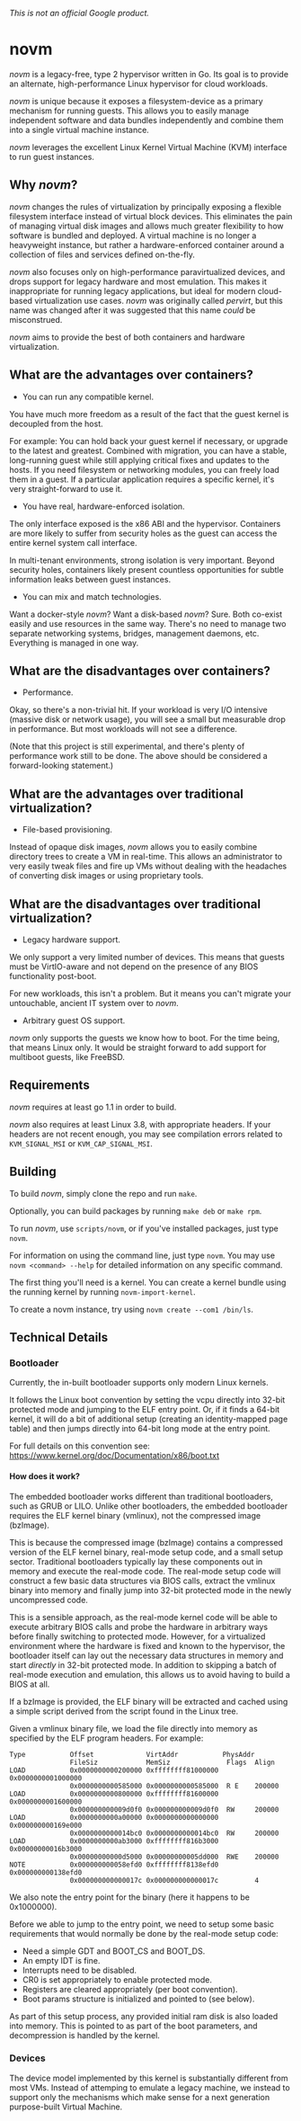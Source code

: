 *This is not an official Google product.*

novm
====

*novm* is a legacy-free, type 2 hypervisor written in Go. Its goal is to
provide an alternate, high-performance Linux hypervisor for cloud workloads.

*novm* is unique because it exposes a filesystem-device as a primary
mechanism for running guests. This allows you to easily manage independent
software and data bundles independently and combine them into a single virtual
machine instance.

*novm* leverages the excellent Linux Kernel Virtual Machine (KVM) interface to
run guest instances.

Why *novm*?
-----------

*novm* changes the rules of virtualization by principally exposing a flexible
filesystem interface instead of virtual block devices. This eliminates the pain
of managing virtual disk images and allows much greater flexibility to how
software is bundled and deployed. A virtual machine is no longer a heavyweight
instance, but rather a hardware-enforced container around a collection of files
and services defined on-the-fly.

*novm* also focuses only on high-performance paravirtualized devices, and drops
support for legacy hardware and most emulation. This makes it inappropriate
for running legacy applications, but ideal for modern cloud-based virtualization
use cases. *novm* was originally called *pervirt*, but this name was changed
after it was suggested that this name *could* be misconstrued.

*novm* aims to provide the best of both containers and hardware virtualization.

What are the advantages over containers?
----------------------------------------

* You can run any compatible kernel.

You have much more freedom as a result of the fact that the
guest kernel is decoupled from the host.

For example: You can hold back your guest kernel if necessary,
or upgrade to the latest and greatest. Combined with migration,
you can have a stable, long-running guest while still applying
critical fixes and updates to the hosts. If you need filesystem
or networking modules, you can freely load them in a guest. If
a particular application requires a specific kernel, it's very
straight-forward to use it.

* You have real, hardware-enforced isolation.

The only interface exposed is the x86 ABI and the hypervisor.
Containers are more likely to suffer from security holes as the
guest can access the entire kernel system call interface.

In multi-tenant environments, strong isolation is very important.
Beyond security holes, containers likely present countless
opportunities for subtle information leaks between guest instances.

* You can mix and match technologies.

Want a docker-style *novm*? Want a disk-based *novm*? Sure.
Both co-exist easily and use resources in the same way. There's
no need to manage two separate networking systems, bridges,
management daemons, etc. Everything is managed in one way.

What are the disadvantages over containers?
-------------------------------------------

* Performance.

Okay, so there's a non-trivial hit. If your workload is very I/O
intensive (massive disk or network usage), you will see a small
but measurable drop in performance. But most workloads will not
see a difference.

(Note that this project is still experimental, and there's plenty
of performance work still to be done. The above should be considered
a forward-looking statement.)

What are the advantages over traditional virtualization?
--------------------------------------------------------

* File-based provisioning.

Instead of opaque disk images, *novm* allows you to easily
combine directory trees to create a VM in real-time. This allows
an administrator to very easily tweak files and fire up VMs
without dealing with the headaches of converting disk images or
using proprietary tools.

What are the disadvantages over traditional virtualization?
-----------------------------------------------------------

* Legacy hardware support.

We only support a very limited number of devices. This means
that guests must be VirtIO-aware and not depend on the presence
of any BIOS functionality post-boot.

For new workloads, this isn't a problem. But it means you can't
migrate your untouchable, ancient IT system over to *novm*.

* Arbitrary guest OS support.

*novm* only supports the guests we know how to boot. For
the time being, that means Linux only. It would be straight
forward to add support for multiboot guests, like FreeBSD.

Requirements
------------

*novm* requires at least go 1.1 in order to build.

*novm* also requires at least Linux 3.8, with appropriate headers. If your
headers are not recent enough, you may see compilation errors related to
`KVM_SIGNAL_MSI` or `KVM_CAP_SIGNAL_MSI`.

Building
---------

To build *novm*, simply clone the repo and run `make`.

Optionally, you can build packages by running `make deb` or `make rpm`.

To run *novm*, use `scripts/novm`, or if you've installed packages, just type `novm`.

For information on using the command line, just type `novm`. You may use
`novm <command> --help` for detailed information on any specific command.

The first thing you'll need is a kernel. You can create a kernel bundle using
the running kernel by running `novm-import-kernel`.

To create a novm instance, try using `novm create --com1 /bin/ls`.

Technical Details
-----------------

### Bootloader ###

Currently, the in-built bootloader supports only modern Linux kernels.

It follows the Linux boot convention by setting the vcpu directly into 32-bit
protected mode and jumping to the ELF entry point. Or, if it finds a 64-bit
kernel, it will do a bit of additional setup (creating an identity-mapped page
table) and then jumps directly into 64-bit long mode at the entry point.

For full details on this convention see:
    https://www.kernel.org/doc/Documentation/x86/boot.txt

#### How does it work? ####

The embedded bootloader works different than traditional bootloaders, such as
GRUB or LILO. Unlike other bootloaders, the embedded bootloader requires the
ELF kernel binary (vmlinux), not the compressed image (bzImage).

This is because the compressed image (bzImage) contains a compressed version of
the ELF kernel binary, real-mode setup code, and a small setup sector.
Traditional bootloaders typically lay these components out in memory and
execute the real-mode code. The real-mode setup code will construct a few basic
data structures via BIOS calls, extract the vmlinux binary into memory and
finally jump into 32-bit protected mode in the newly uncompressed code.

This is a sensible approach, as the real-mode kernel code will be able to
execute arbitrary BIOS calls and probe the hardware in arbitrary ways before
finally switching to protected mode. However, for a virtualized environment
where the hardware is fixed and known to the hypervisor, the bootloader itself
can lay out the necessary data structures in memory and start *directly* in
32-bit protected mode. In addition to skipping a batch of real-mode execution
and emulation, this allows us to avoid having to build a BIOS at all.

If a bzImage is provided, the ELF binary will be extracted and cached using a
simple script derived from the script found in the Linux tree.

Given a vmlinux binary file, we load the file directly into memory as specified
by the ELF program headers. For example:

    Type           Offset             VirtAddr           PhysAddr
                   FileSiz            MemSiz              Flags  Align
    LOAD           0x0000000000200000 0xffffffff81000000 0x0000000001000000
                   0x0000000000585000 0x0000000000585000  R E    200000
    LOAD           0x0000000000800000 0xffffffff81600000 0x0000000001600000
                   0x000000000009d0f0 0x000000000009d0f0  RW     200000
    LOAD           0x0000000000a00000 0x0000000000000000 0x000000000169e000
                   0x0000000000014bc0 0x0000000000014bc0  RW     200000
    LOAD           0x0000000000ab3000 0xffffffff816b3000 0x00000000016b3000
                   0x00000000000d5000 0x00000000005dd000  RWE    200000
    NOTE           0x000000000058efd0 0xffffffff8138efd0 0x000000000138efd0
                   0x000000000000017c 0x000000000000017c         4

We also note the entry point for the binary (here it happens to be 0x1000000).

Before we able to jump to the entry point, we need to setup some basic
requirements that would normally be done by the real-mode setup code:

* Need a simple GDT and BOOT_CS and BOOT_DS.
* An empty IDT is fine.
* Interrupts need to be disabled.
* CR0 is set appropriately to enable protected mode.
* Registers are cleared appropriately (per boot convention).
* Boot params structure is initialized and pointed to (see below).

As part of this setup process, any provided initial ram disk is also loaded
into memory. This is pointed to as part of the boot parameters, and
decompression is handled by the kernel.

### Devices ###

The device model implemented by this kernel is substantially different from
most VMs. Instead of attemping to emulate a legacy machine, we instead to
support only the mechanisms which make sense for a next generation
purpose-built Virtual Machine.
